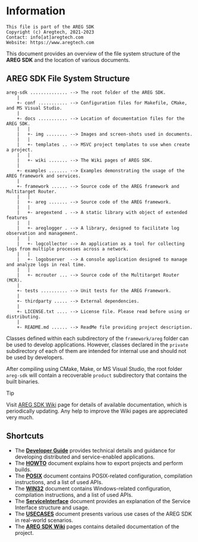 # Information

```
This file is part of the AREG SDK
Copyright (c) Aregtech, 2021-2023
Contact: info[at]aregtech.com
Website: https://www.aregtech.com
```

This document provides an overview of the file system structure of the **AREG SDK** and the location of various documents.

## AREG SDK File System Structure

```
areg-sdk .............. --> The root folder of the AREG SDK.
    |
    +- conf ........... --> Configuration files for Makefile, CMake, and MS Visual Studio.
    |
    +- docs ........... --> Location of documentation files for the AREG SDK.
    |   |
    |   +- img ........ --> Images and screen-shots used in documents.
    |   |
    |   +- templates .. --> MSVC project templates to use when create a project.
    |   |
    |   +- wiki ....... --> The Wiki pages of AREG SDK.
    |
    +- examples ....... --> Examples demonstrating the usage of the AREG framework and services.
    |
    +- framework ...... --> Source code of the AREG framework and Multitarget Router.
    |   |
    |   +- areg ....... --> Source code of the AREG framework.
    |   |
    |   +- aregextend . --> A static library with object of extended features
    |   |
    |   +- areglogger . --> A library, designed to facilitate log observation and management.
    |   |
    |   +- logcollector --> An application as a tool for collecting logs from multiple processes across a network.
    |   |
    |   +- logobserver  --> A console application designed to manage and analyze logs in real time.
    |   |
    |   +- mcrouter ... --> Source code of the Multitarget Router (MCR).
    |
    +- tests .......... --> Unit tests for the AREG Framework.
    |
    +- thirdparty ..... --> External dependencies.
    |
    +- LICENSE.txt .... --> License file. Please read before using or distributing.
    |
    +- README.md ...... --> ReadMe file providing project description.

```

Classes defined within each subdirectory of the `framework/areg` folder can be used to develop applications. However, classes declared in the `private` subdirectory of each of them are intended for internal use and should not be used by developers.

After compiling using CMake, Make, or MS Visual Studio, the root folder `areg-sdk` will contain a recoverable `product` subdirectory that contains the built binaries.

> [!TIP]
> Visit [AREG SDK Wiki](./wiki/README.md) page for details of available documentation, which is periodically updating. Any help to improve the Wiki pages are appreciated very much.

## Shortcuts

- The [**Developer Guide**](./DEVELOP.md) provides technical details and guidance for developing distributed and service-enabled applications.
- The [**HOWTO**](./HOWTO.md) document explains how to export projects and perform builds.
- The [**POSIX**](./POSIX.md) document contains POSIX-related configuration, compilation instructions, and a list of used APIs.
- The [**WIN32**](./WIN32.md) document contains Windows-related configuration, compilation instructions, and a list of used APIs.
- The [**ServiceInterface**](./ServiceInterface.md) document provides an explanation of the Service Interface structure and usage.
- The [**USECASES**](./USECASES.md) document presents various use cases of the AREG SDK in real-world scenarios.
- The [**AREG SDK Wiki**](./wiki/README.md) pages contains detailed documentation of the project.
